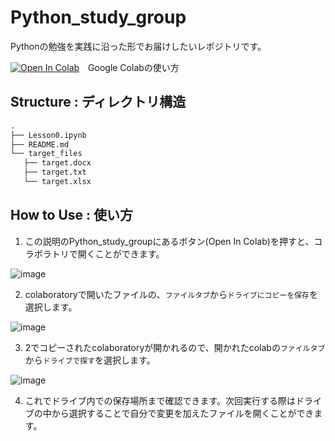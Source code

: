 # Python_study_group
Pythonの勉強を実践に沿った形でお届けしたいレポジトリです。

[![Open In Colab](https://colab.research.google.com/assets/colab-badge.svg)](https://colab.research.google.com/github/HinataKikuchi/Python_study_group/blob/main/Lesson0.ipynb)　Google Colabの使い方

## Structure : ディレクトリ構造

```md
.
├── Lesson0.ipynb
├── README.md
└── target_files
   ├── target.docx
   ├── target.txt
   └── target.xlsx
```

## How to Use : 使い方

1. この説明のPython_study_groupにあるボタン(Open In Colab)を押すと、コラボラトリで開くことができます。

![image](https://user-images.githubusercontent.com/58177127/138651889-a859092a-1b3e-47f2-869b-845a24695139.png)

2. colaboratoryで開いたファイルの、```ファイルタブ```から```ドライブにコピーを保存```を選択します。

![image](https://user-images.githubusercontent.com/58177127/138651957-b7f6398b-8e42-4a85-b887-33e2e1b3f112.png)


3. 2でコピーされたcolaboratoryが開かれるので、開かれたcolabの```ファイルタブ```から```ドライブで探す```を選択します。

![image](https://user-images.githubusercontent.com/58177127/138652016-934c38b5-33a0-4a29-89bc-8429cad65f27.png)

4. これでドライブ内での保存場所まで確認できます。次回実行する際はドライブの中から選択することで自分で変更を加えたファイルを開くことができます。
